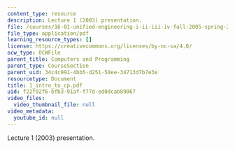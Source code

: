 ```yaml
---
content_type: resource
description: Lecture 1 (2003) presentation.
file: /courses/16-01-unified-engineering-i-ii-iii-iv-fall-2005-spring-2006/f22f92f6bfb391aff77ded0dcab89067_1_intro_to_cp.pdf
file_type: application/pdf
learning_resource_types: []
license: https://creativecommons.org/licenses/by-nc-sa/4.0/
ocw_type: OCWFile
parent_title: Computers and Programming
parent_type: CourseSection
parent_uid: 34c4c991-4bb5-d251-50ee-34713d7b7e3e
resourcetype: Document
title: 1_intro_to_cp.pdf
uid: f22f92f6-bfb3-91af-f77d-ed0dcab89067
video_files:
  video_thumbnail_file: null
video_metadata:
  youtube_id: null
---
```

Lecture 1 (2003) presentation.